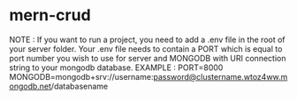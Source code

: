 # mern-crud
NOTE : 
If you want to run a project, you need to add a .env file in the root of your server folder. Your .env file needs to contain a PORT which is equal to port number you wish to use for server and MONGODB with URI connection string
to your mongodb database.
EXAMPLE :
PORT=8000
MONGODB=mongodb+srv://username:password@clustername.wtoz4ww.mongodb.net/databasename

